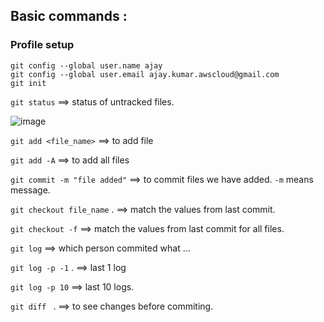 ## Basic commands :

### Profile setup

```
git config --global user.name ajay                                                                        
git config --global user.email ajay.kumar.awscloud@gmail.com    
git init

```


`git status`  ==> status of untracked files.

![image](https://user-images.githubusercontent.com/31384241/59270826-12bb4780-8c70-11e9-9bb6-a4f09ac0ad2b.png)


`git add <file_name>`  ==> to add file

`git add -A`           ==> to add all files

`git commit -m "file added"`  ==> to commit files we have added. `-m` means message.

`git checkout file_name` . ==> match the values from last commit.

`git checkout -f`         ==> match the values from last commit for all files.

`git log`      ==> which person commited what ...

`git log -p -1` .  ==> last 1 log

`git log -p 10`     ==> last 10 logs.

`git diff ` . ==> to see changes before commiting.

